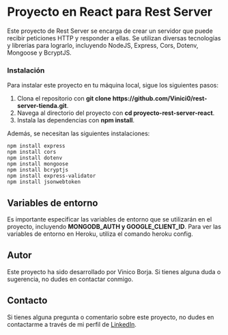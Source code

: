 

# Proyecto en React para Rest Server

Este proyecto de Rest Server se encarga de crear un servidor que puede recibir peticiones HTTP y responder a ellas. Se utilizan diversas tecnologías y librerías para lograrlo, incluyendo NodeJS, Express, Cors, Dotenv, Mongoose y BcryptJS.

### Instalación
Para instalar este proyecto en tu máquina local, sigue los siguientes pasos:
<ol>
 <li>Clona el repositorio con <b>git clone https://github.com/Vinici0/rest-server-tienda.git</b>.</li>
 <li>Navega al directorio del proyecto con <b>cd proyecto-rest-server-react</b>.</li>
 <li>Instala las dependencias con <b>npm install</b>.</li>
</ol>

Además, se necesitan las siguientes instalaciones:
```
npm install express
npm install cors
npm install dotenv
npm install mongoose
npm install bcryptjs
npm install express-validator
npm install jsonwebtoken
```
## Variables de entorno
Es importante especificar las variables de entorno que se utilizarán en el proyecto, incluyendo <b>MONGODB_AUTH y GOOGLE_CLIENT_ID</b>. Para ver las variables de entorno en Heroku, utiliza el comando heroku config.


## Autor
Este proyecto ha sido desarrollado por Vinico Borja. Si tienes alguna duda o sugerencia, no dudes en contactar conmigo.

## Contacto

Si tienes alguna pregunta o comentario sobre este proyecto, no dudes en contactarme a través de mi perfil de [LinkedIn](https://www.linkedin.com/in/vinicio-borja/).
